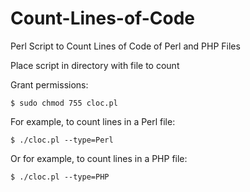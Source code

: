 # Count-Lines-of-Code

Perl Script to Count Lines of Code of Perl and PHP Files

Place script in directory with file to count

Grant permissions:

	$ sudo chmod 755 cloc.pl

For example, to count lines in a Perl file:	


	$ ./cloc.pl --type=Perl
	
Or for example, to count lines in a PHP file:

	$ ./cloc.pl --type=PHP
